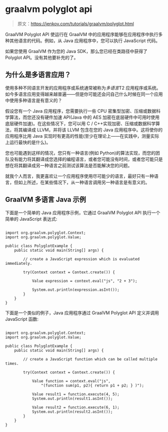# graalvm polyglot api

> 原文：<https://jenkov.com/tutorials/graalvm/polyglot.html>

GraalVM Polyglot API 使运行在 GraalVM 中的应用程序能够在应用程序中执行多种其他语言的代码。例如，从 Java 应用程序中，您可以执行 JavaScript 代码。

如果您使用 GraalVM 作为您的 Java SDK，那么您已经在类路径中获得了 Polyglot API。没有其他要补充的了。

## 为什么是多语言应用？

使用多种不同语言开发的应用程序或系统通常被称为*多语言*T2 应用程序或系统。如今多语言应用变得越来越普遍——但是你可能还会问自己什么时候在同一个应用中使用多种语言是有意义的？

假设您有一个 Java 应用程序，您需要执行一些 CPU 密集型加密、压缩或数据科学算法，而您还没有硬件加速 API(Java 中的 AES 加密在底层硬件中可用时使用底层硬件加速)。在这些情况下，您可以用 C / C++实现加密、压缩或数据科学算法，将其编译成 LLVM，并将该 LLVM 包含在您的 Java 应用程序中。这将使你的应用程序比用 Java 实现时有更高的性能(至少在理论上——在实践中，测量实际上运行最快的是什么)。

您也可能遇到这样的情况，您只有一种语言(例如 Python)的算法实现，而您的团队没有能力将其翻译成您选择的编程语言，或者您可能没有时间，或者您可能只是想在将其翻译成另一种语言之前测试该算法是否能解决您的问题。

就我个人而言，我更喜欢让一个应用程序使用尽可能少的语言，最好只有一种语言，但如上所述，在某些情况下，从一种语言调用另一种语言是有意义的。

## GraalVM 多语言 Java 示例

下面是一个简单的 Java 应用程序示例，它通过 GraalVM Polyglot API 执行一个简单的 JavaScript 表达式:

```

import org.graalvm.polyglot.Context;
import org.graalvm.polyglot.Value;

public class PolyglotExample {
    public static void main(String[] args) {

        // create a JavaScript expression which is evaluated immediately.

        try(Context context = Context.create()) {

            Value expression = context.eval("js", "2 + 3");

            System.out.println(expression.asInt());
        }
    }
}

```

下面是一个类似的例子，Java 应用程序通过 GraalVM Polyglot API 定义并调用 JavaScript 函数:

```

import org.graalvm.polyglot.Context;
import org.graalvm.polyglot.Value;

public class PolyglotExample {
    public static void main(String[] args) {

        // create a JavaScript function which can be called multiple times.

        try(Context context = Context.create()) {

            Value function = context.eval("js",
                "(function sum(p1, p2){ return p1 + p2; } )");

            Value result1 = function.execute(4, 5);
            System.out.println(result1.asInt());

            Value result2 = function.execute(6, 1);
            System.out.println(result2.asInt());
        }
    }
}

```